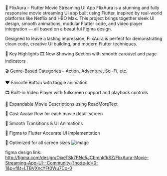 🎥 FlixAura – Flutter Movie Streaming UI App
FlixAura is a stunning and fully responsive movie streaming UI app built using Flutter, inspired by real-world platforms like Netflix and HBO Max. This project brings together sleek UI design, smooth animations, modular Flutter code, and video player integration — all based on a beautiful Figma design.

Designed to leave a lasting impression, FlixAura is perfect for demonstrating clean code, creative UI building, and modern Flutter techniques.

🚀 Key Highlights
🎞️ Now Showing Section with smooth carousel and page indicators

🎬 Genre-Based Categories – Action, Adventure, Sci-Fi, etc.

❤️ Favorite Button with toggle animation

📺 Built-in Video Player with fullscreen support and playback controls

📖 Expandable Movie Descriptions using ReadMoreText

👥 Cast Avatar Row for each movie detail screen

🔄 Smooth Transitions & UI Animations

🎯 Figma to Flutter Accurate UI Implementation

📱 Optimized for all screen sizes
![image](https://github.com/user-attachments/assets/99328835-57e5-459d-986d-079424daea38)

figma design link: http://figma.com/design/OixeTSk7PNd5JCbmnkfkSZ/FlixAura-Movie-Streaming-App-UI--Community-?node-id=0-1&p=f&t=LTBVXncYFt0Wu7Co-0
